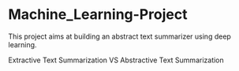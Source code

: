 # Machine_Learning-Project
This project aims at building an abstract text summarizer using deep learning.

Extractive Text Summarization VS Abstractive Text Summarization




